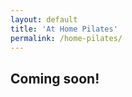 ```yaml
---
layout: default
title: 'At Home Pilates'
permalink: /home-pilates/
---
```


<div class="navbar-offset"></div><!-- .navbar-offset -->

<section>
	<div class="container">
		<div class="row">
			<div class="col-sm-8">
				<h1>Coming soon!</h1>
			</div><!-- .col-sm-8 -->
		</div><!-- .row -->
	</div><!-- .container -->
</section>
